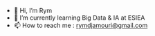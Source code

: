 - 👋 Hi, I’m Rym
- 🌱 I’m currently learning Big Data & IA at ESIEA
- 📫 How to reach me : rymdjamouri@gmail.com


